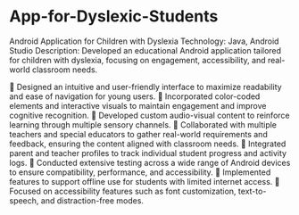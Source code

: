 # App-for-Dyslexic-Students

Android Application for Children with Dyslexia
Technology: Java, Android Studio
Description: Developed an educational Android application tailored for children with dyslexia, focusing on engagement, accessibility, and real-world classroom needs.

🔹 Designed an intuitive and user-friendly interface to maximize readability and ease of navigation for young users.
🔹 Incorporated color-coded elements and interactive visuals to maintain engagement and improve cognitive recognition.
🔹 Developed custom audio-visual content to reinforce learning through multiple sensory channels.
🔹 Collaborated with multiple teachers and special educators to gather real-world requirements and feedback, ensuring the content aligned with classroom needs.
🔹 Integrated parent and teacher profiles to track individual student progress and activity logs.
🔹 Conducted extensive testing across a wide range of Android devices to ensure compatibility, performance, and accessibility.
🔹 Implemented features to support offline use for students with limited internet access.
🔹 Focused on accessibility features such as font customization, text-to-speech, and distraction-free modes.

